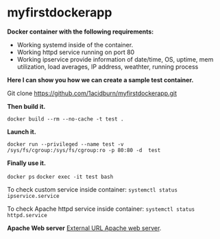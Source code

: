# myfirstdockerapp

**Docker container with the following requirements:**

  - Working systemd inside of the container.
  - Working httpd service running on port 80
  - Working ipservice provide information of date/time, OS, uptime, mem utilization, load averages, IP address, weathter, running process

**Here I can show you how we can create a sample test container.**

Git clone https://github.com/1acidburn/myfirstdockerapp.git

**Then build it.**

```docker build --rm --no-cache -t test .```

**Launch it.**

```docker run --privileged --name test -v /sys/fs/cgroup:/sys/fs/cgroup:ro -p 80:80 -d  test```

**Finally use it.**

 ```docker ps```
 ```docker exec -it test bash```

To check custom service inside container: ```systemctl status ipservice.service```

To check Apache httpd service inside container: ```systemctl status httpd.service```

**Apache Web server** [External URL Apache web server](http://104.40.205.113/).



